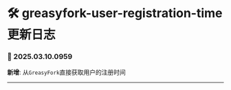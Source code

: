 # **🛠️ greasyfork-user-registration-time 更新日志**

### **📅 2025.03.10.0959**

**新增**: 从`GreasyFork`直接获取用户的注册时间

---
